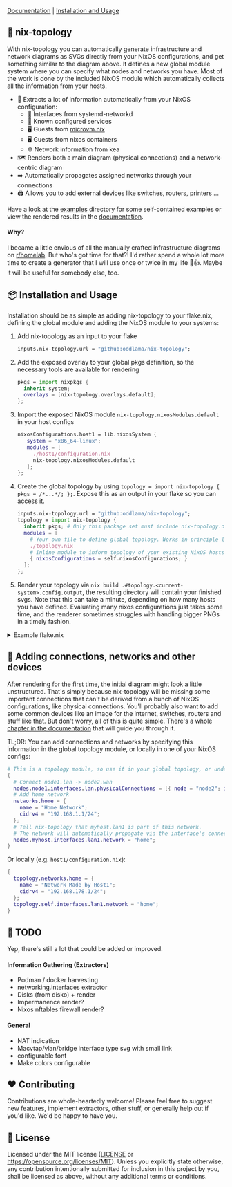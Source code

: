 [Documentation](https://oddlama.github.io/nix-topology) \| [Installation and Usage](#-installation-and-usage)

## 🍁 nix-topology

With nix-topology you can automatically generate infrastructure and network
diagrams as SVGs directly from your NixOS configurations, and get something similar to the diagram above.
It defines a new global module system where you can specify what nodes and networks you have.
Most of the work is done by the included NixOS module which automatically collects all the information from your hosts.

- 🌱 Extracts a lot of information automatically from your NixOS configuration:
  - 🔗 Interfaces from systemd-networkd
  - 🍵 Known configured services
  - 🖥️ Guests from [microvm.nix](https://github.com/astro/microvm.nix)
  - 🖥️ Guests from nixos containers
  - 🌐 Network information from kea
- 🗺️ Renders both a main diagram (physical connections) and a network-centric diagram
- ➡️  Automatically propagates assigned networks through your connections
- 🖨️ Allows you to add external devices like switches, routers, printers ...

Have a look at the [examples](./examples) directory for some self-contained examples
or view the rendered results in the [documentation](https://oddlama.github.io/nix-topology).

#### Why?

I became a little envious of all the manually crafted infrastructure diagrams on [r/homelab](https://www.reddit.com/r/homelab/).
But who's got time for that?! I'd rather spend a whole lot more time
to create a generator that I will use once or twice in my life 🤡👍.
Maybe it will be useful for somebody else, too.

## 📦 Installation and Usage

Installation should be as simple as adding nix-topology to your flake.nix,
defining the global module and adding the NixOS module to your systems:

1. Add nix-topology as an input to your flake
   ```nix
   inputs.nix-topology.url = "github:oddlama/nix-topology";
   ```
2. Add the exposed overlay to your global pkgs definition, so the necessary tools are available for rendering
   ```nix
   pkgs = import nixpkgs {
     inherit system;
     overlays = [nix-topology.overlays.default];
   };
   ```
3. Import the exposed NixOS module `nix-topology.nixosModules.default` in your host configs
   ```nix
   nixosConfigurations.host1 = lib.nixosSystem {
      system = "x86_64-linux";
      modules = [
        ./host1/configuration.nix
        nix-topology.nixosModules.default
      ];
   };
   ```
4. Create the global topology by using `topology = import nix-topology { pkgs = /*...*/; };`.
   Expose this as an output in your flake so you can access it.
   ```nix
   inputs.nix-topology.url = "github:oddlama/nix-topology";
   topology = import nix-topology {
     inherit pkgs; # Only this package set must include nix-topology.overlays.default
     modules = [
       # Your own file to define global topology. Works in principle like a nixos module but uses different options.
       ./topology.nix
       # Inline module to inform topology of your existing NixOS hosts.
       { nixosConfigurations = self.nixosConfigurations; }
     ];
   };
   ```
5. Render your topology via `nix build .#topology.<current-system>.config.output`, the resulting directory will contain your finished svgs.
   Note that this can take a minute, depending on how many hosts you have defined. Evaluating many nixos configurations just takes some time,
   and the renderer sometimes struggles with handling bigger PNGs in a timely fashion.

<details>
<summary>Example flake.nix</summary>

```nix
{
  inputs = {
    flake-utils.url = "github:numtide/flake-utils";
    nixpkgs.url = "github:NixOS/nixpkgs/nixos-unstable";
    nix-topology.url = "github:oddlama/nix-topology";
    nix-topology.inputs.nixpkgs.follows = "nixpkgs";
  };

  outputs = { self, flake-utils, nixpkgs, nix-topology, ... }: {
    # Example. Use your own hosts and add the module to them
    nixosConfigurations.host1 = nixpkgs.lib.nixosSystem {
      system = "x86_64-linux";
      modules = [
        ./host1/configuration.nix
        nix-topology.nixosModules.default
      ];
    };
  }
  // flake-utils.lib.eachDefaultSystem (system: rec {
    pkgs = import nixpkgs {
      inherit system;
      overlays = [ nix-topology.overlays.default ];
    };

    topology = import nix-topology {
      inherit pkgs;
      modules = [
        # Your own file to define global topology. Works in principle like a nixos module but uses different options.
        ./topology.nix
        # Inline module to inform topology of your existing NixOS hosts.
        { nixosConfigurations = self.nixosConfigurations; }
      ];
    };
  });
}
```
</details>

## 🌱 Adding connections, networks and other devices

After rendering for the first time, the initial diagram might look a little unstructured.
That's simply because nix-topology will be missing some important connections that can't
be derived from a bunch of NixOS configurations, like physical connections.
You'll probably also want to add some common devices like an image for the internet,
switches, routers and stuff like that. But don't worry, all of this is quite simple.
There's a whole [chapter in the documentation](https://oddlama.github.io/nix-topology/adding-additional-things.html) that will guide you through it.

TL;DR: You can add connections and networks by specifying this information
in the global topology module, or locally in one of your NixOS configs:

```nix
# This is a topology module, so use it in your global topology, or under `topology = {};` in any participating NixOS node
{
  # Connect node1.lan -> node2.wan
  nodes.node1.interfaces.lan.physicalConnections = [{ node = "node2"; interface = "wan"; }];
  # Add home network
  networks.home = {
    name = "Home Network";
    cidrv4 = "192.168.1.1/24";
  };
  # Tell nix-topology that myhost.lan1 is part of this network.
  # The network will automatically propagate via the interface's connections.
  nodes.myhost.interfaces.lan1.network = "home";
}
```

Or locally (e.g. `host1/configuration.nix`):

```nix
{
  topology.networks.home = {
    name = "Network Made by Host1";
    cidrv4 = "192.168.178.1/24";
  };
  topology.self.interfaces.lan1.network = "home";
}
```

## 🔨 TODO

Yep, there's still a lot that could be added or improved.

#### Information Gathering (Extractors)

- Podman / docker harvesting
- networking.interfaces extractor
- Disks (from disko) + render
- Impermanence render?
- Nixos nftables firewall render?

#### General

- NAT indication
- Macvtap/vlan/bridge interface type svg with small link
- configurable font
- Make colors configurable

## ❤️ Contributing

Contributions are whole-heartedly welcome! Please feel free to suggest new features,
implement extractors, other stuff, or generally help out if you'd like. We'd be happy to have you.

## 📜 License

Licensed under the MIT license ([LICENSE](LICENSE) or <https://opensource.org/licenses/MIT>).
Unless you explicitly state otherwise, any contribution intentionally
submitted for inclusion in this project by you, shall be licensed as above, without any additional terms or conditions.
